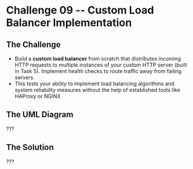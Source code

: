 # Challenge 09 -- Custom Load Balancer Implementation

## The Challenge

- Build a **custom load balancer** from scratch that distributes incoming HTTP requests to multiple instances of your custom HTTP server (built in Task 5). Implement health checks to route traffic away from failing servers.
- This tests your ability to implement load balancing algorithms and system reliability measures without the help of established tools like HAProxy or NGINX

## The UML Diagram

???

## The Solution

???
